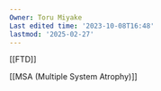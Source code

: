 ```yaml
---
Owner: Toru Miyake
Last edited time: '2023-10-08T16:48'
lastmod: '2025-02-27'
---
```

  

  

[[FTD]]

[[MSA (Multiple System Atrophy)]]
